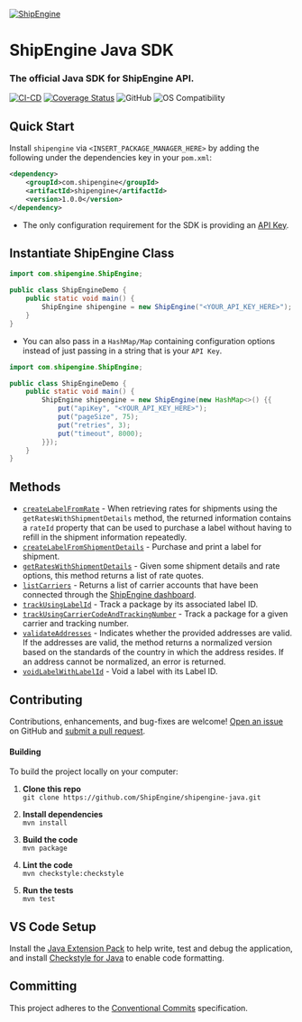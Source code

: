 [![ShipEngine](https://shipengine.github.io/img/shipengine-logo-wide.png)](https://www.shipengine.com/)

ShipEngine Java SDK
=====================================================
### The official Java SDK for ShipEngine API.

[![CI-CD](https://github.com/ShipEngine/shipengine-java/actions/workflows/CI.yml/badge.svg)](https://github.com/ShipEngine/shipengine-java/actions/workflows/CI.yml)
[![Coverage Status](https://coveralls.io/repos/github/ShipEngine/shipengine-java/badge.svg?branch=main)](https://coveralls.io/github/ShipEngine/shipengine-java?branch=main)
![GitHub](https://img.shields.io/github/license/shipengine/shipengine-java?color=blue)
![OS Compatibility](https://shipengine.github.io/img/badges/os-badges.svg)

Quick Start
--------------------------
Install `shipengine` via `<INSERT_PACKAGE_MANAGER_HERE>` by adding the following under the dependencies key in your `pom.xml`:
```xml
<dependency>
    <groupId>com.shipengine</groupId>
    <artifactId>shipengine</artifactId>
    <version>1.0.0</version>
</dependency>
```

- The only configuration requirement for the SDK is providing an [API Key](https://www.shipengine.com/docs/auth/#api-keys "ShipEngine Authentication Docs").

Instantiate ShipEngine Class
----------------------------

```java
import com.shipengine.ShipEngine;

public class ShipEngineDemo {
    public static void main() {
        ShipEngine shipengine = new ShipEngine("<YOUR_API_KEY_HERE>");
    }
}
```

- You can also pass in a `HashMap/Map` containing configuration options instead of just passing in a string that is your `API Key`.

```java
import com.shipengine.ShipEngine;

public class ShipEngineDemo {
    public static void main() {
        ShipEngine shipengine = new ShipEngine(new HashMap<>() {{
            put("apiKey", "<YOUR_API_KEY_HERE>");
            put("pageSize", 75);
            put("retries", 3);
            put("timeout", 8000);
        }});
    }
}
```

Methods
-------
* [`createLabelFromRate`](./docs/create-label-from-rate-id.md) - When retrieving rates for shipments using the `getRatesWithShipmentDetails` method, the returned information contains a `rateId` property that can be used to purchase a label without having to refill in the shipment information repeatedly.
* [`createLabelFromShipmentDetails`](./docs/create-label-from-shipment-details.md) - Purchase and print a label for shipment.
* [`getRatesWithShipmentDetails`](./docs/get-rates-with-shipment-details.md) - Given some shipment details and rate options, this method returns a list of rate quotes.
* [`listCarriers`](./docs/list-carriers.md) - Returns a list of carrier accounts that have been connected through
the [ShipEngine dashboard](https://www.shipengine.com/docs/carriers/setup/).
* [`trackUsingLabelId`](./docs/track-using-label-id.md) - Track a package by its associated label ID.
* [`trackUsingCarrierCodeAndTrackingNumber`](./docs/track-using-carrier-code-and-tracking-number.md) - Track a package for a given carrier and tracking number.
* [`validateAddresses`](./docs/validate-addresses.md) - Indicates whether the provided addresses are valid. If the addresses are valid, the method returns a normalized version based on the standards of the country in which the address resides. If an address cannot be normalized, an error is returned.
* [`voidLabelWithLabelId`](./docs/void-label-with-label-id.md) - Void a label with its Label ID.

Contributing
------------
Contributions, enhancements, and bug-fixes are welcome!  [Open an issue](https://github.com/ShipEngine/shipengine-java/issues) on GitHub and [submit a pull request](https://github.com/ShipEngine/shipengine-java/pulls).

#### Building
To build the project locally on your computer:

1. __Clone this repo__<br>
`git clone https://github.com/ShipEngine/shipengine-java.git`

2. __Install dependencies__<br>
`mvn install`

3. __Build the code__<br>
`mvn package`

4. __Lint the code__<br>
`mvn checkstyle:checkstyle`

5. __Run the tests__<br>
`mvn test`

VS Code Setup
-------------------------
Install the [Java Extension Pack](https://marketplace.visualstudio.com/items?itemName=vscjava.vscode-java-pack) to help write, test and debug the application, and install [Checkstyle for Java](https://marketplace.visualstudio.com/items?itemName=shengchen.vscode-checkstyle) to enable code formatting.

Committing
-------------------------
This project adheres to the [Conventional Commits](https://www.conventionalcommits.org/en/v1.0.0/) specification.
